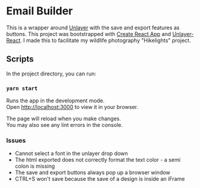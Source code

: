 # Email Builder

This is a wrapper around [Unlayer](https://unlayer.com/) with the save and export features as buttons. This project was bootstrapped with [Create React App](https://github.com/facebook/create-react-app) and [Unlayer-React](https://github.com/unlayer/react-email-editor). I made this to facilitate my wildlife photography "Hikelights" project.

## Scripts

In the project directory, you can run:

### `yarn start`

Runs the app in the development mode.\
Open [http://localhost:3000](http://localhost:3000) to view it in your browser.

The page will reload when you make changes.\
You may also see any lint errors in the console.

### Issues

- Cannot select a font in the unlayer drop down
- The html exported does not correctly format the text color - a semi colon is missing
- The save and export buttons always pop up a browser window
- CTRL+S won't save because the save of a design is inside an iFrame
